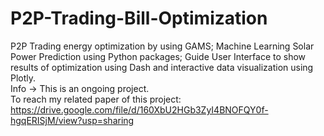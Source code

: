 # P2P-Trading-Bill-Optimization
P2P Trading energy optimization by using GAMS;
Machine Learning Solar Power Prediction using Python packages;
Guide User Interface to show results of optimization using Dash and interactive data visualization using Plotly. <br>
Info -> This is an ongoing project. <br>
To reach my related paper of this project: https://drive.google.com/file/d/160XbU2HGb3ZyI4BNOFQY0f-hgqERISjM/view?usp=sharing
